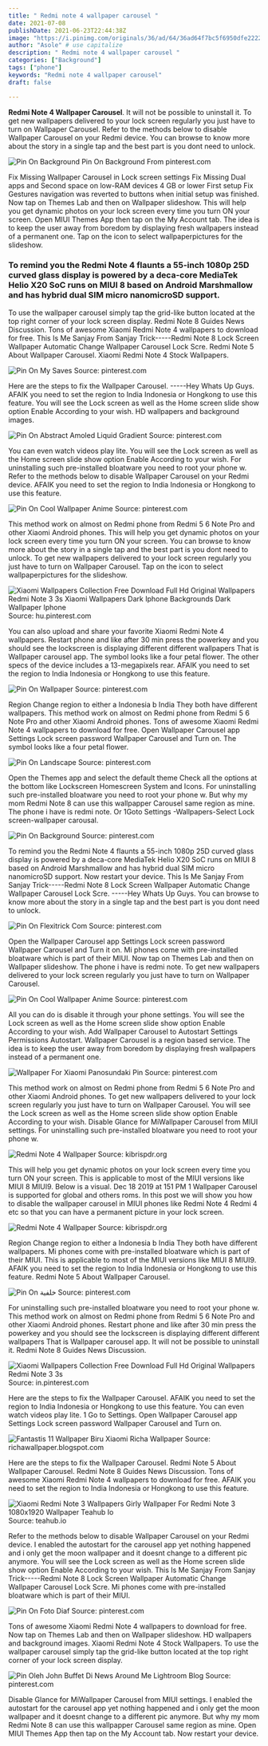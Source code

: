 ```yaml
---
title: " Redmi note 4 wallpaper carousel "
date: 2021-07-08
publishDate: 2021-06-23T22:44:38Z
image: "https://i.pinimg.com/originals/36/ad/64/36ad64f7bc5f6950dfe2222829dc085f.jpg"
author: "Asole" # use capitalize
description: " Redmi note 4 wallpaper carousel "
categories: ["Background"]
tags: ["phone"]
keywords: "Redmi note 4 wallpaper carousel"
draft: false

---
```



**Redmi Note 4 Wallpaper Carousel**. It will not be possible to uninstall it. To get new wallpapers delivered to your lock screen regularly you just have to turn on Wallpaper Carousel. Refer to the methods below to disable Wallpaper Carousel on your Redmi device. You can browse to know more about the story in a single tap and the best part is you dont need to unlock.

![Pin On Background](https://i.pinimg.com/originals/cb/89/f2/cb89f2f7a01fffac9e82672e59e3980f.jpg "Pin On Background")
Pin On Background From pinterest.com


Fix Missing Wallpaper Carousel in Lock screen settings Fix Missing Dual apps and Second space on low-RAM devices 4 GB or lower First setup Fix Gestures navigation was reverted to buttons when initial setup was finished. Now tap on Themes Lab and then on Wallpaper slideshow. This will help you get dynamic photos on your lock screen every time you turn ON your screen. Open MIUI Themes App then tap on the My Account tab. The idea is to keep the user away from boredom by displaying fresh wallpapers instead of a permanent one. Tap on the icon to select wallpaperpictures for the slideshow.

### To remind you the Redmi Note 4 flaunts a 55-inch 1080p 25D curved glass display is powered by a deca-core MediaTek Helio X20 SoC runs on MIUI 8 based on Android Marshmallow and has hybrid dual SIM micro nanomicroSD support.

To use the wallpaper carousel simply tap the grid-like button located at the top right corner of your lock screen display. Redmi Note 8 Guides News Discussion. Tons of awesome Xiaomi Redmi Note 4 wallpapers to download for free. This Is Me Sanjay From Sanjay Trick-----Redmi Note 8 Lock Screen Wallpaper Automatic Change Wallpaper Carousel Lock Scre. Redmi Note 5 About Wallpaper Carousel. Xiaomi Redmi Note 4 Stock Wallpapers.


![Pin On My Saves](https://i.pinimg.com/originals/ef/5e/6d/ef5e6d4075469bb54b9ce764aedc7d1c.webp "Pin On My Saves")
Source: pinterest.com

Here are the steps to fix the Wallpaper Carousel. -----Hey Whats Up Guys. AFAIK you need to set the region to India Indonesia or Hongkong to use this feature. You will see the Lock screen as well as the Home screen slide show option Enable According to your wish. HD wallpapers and background images.

![Pin On Abstract Amoled Liquid Gradient](https://i.pinimg.com/originals/fb/3d/93/fb3d9300de40da54e792b4e3e922ef18.jpg "Pin On Abstract Amoled Liquid Gradient")
Source: pinterest.com

You can even watch videos play lite. You will see the Lock screen as well as the Home screen slide show option Enable According to your wish. For uninstalling such pre-installed bloatware you need to root your phone w. Refer to the methods below to disable Wallpaper Carousel on your Redmi device. AFAIK you need to set the region to India Indonesia or Hongkong to use this feature.

![Pin On Cool Wallpaper Anime](https://i.pinimg.com/originals/b6/41/4f/b6414fd669064e4755838a445d2b38e0.jpg "Pin On Cool Wallpaper Anime")
Source: pinterest.com

This method work on almost on Redmi phone from Redmi 5 6 Note Pro and other Xiaomi Android phones. This will help you get dynamic photos on your lock screen every time you turn ON your screen. You can browse to know more about the story in a single tap and the best part is you dont need to unlock. To get new wallpapers delivered to your lock screen regularly you just have to turn on Wallpaper Carousel. Tap on the icon to select wallpaperpictures for the slideshow.

![Xiaomi Wallpapers Collection Free Download Full Hd Original Wallpapers Redmi Note 3 3s Xiaomi Wallpapers Dark Iphone Backgrounds Dark Wallpaper Iphone](https://i.pinimg.com/originals/7c/74/f6/7c74f6088bf370bc2bbee43664e6fa9e.jpg "Xiaomi Wallpapers Collection Free Download Full Hd Original Wallpapers Redmi Note 3 3s Xiaomi Wallpapers Dark Iphone Backgrounds Dark Wallpaper Iphone")
Source: hu.pinterest.com

You can also upload and share your favorite Xiaomi Redmi Note 4 wallpapers. Restart phone and like after 30 min press the powerkey and you should see the lockscreen is displaying different different wallpapers That is Wallpaper carousel app. The symbol looks like a four petal flower. The other specs of the device includes a 13-megapixels rear. AFAIK you need to set the region to India Indonesia or Hongkong to use this feature.

![Pin On Wallpaper](https://i.pinimg.com/736x/17/d9/99/17d9998a3711492a282bce1cc8878c93.jpg "Pin On Wallpaper")
Source: pinterest.com

Region Change region to either a Indonesia b India They both have different wallpapers. This method work on almost on Redmi phone from Redmi 5 6 Note Pro and other Xiaomi Android phones. Tons of awesome Xiaomi Redmi Note 4 wallpapers to download for free. Open Wallpaper Carousel app Settings Lock screen password Wallpaper Carousel and Turn on. The symbol looks like a four petal flower.

![Pin On Landscape](https://i.pinimg.com/564x/ff/63/02/ff630219d62488cf2d925795427e58eb.jpg "Pin On Landscape")
Source: pinterest.com

Open the Themes app and select the default theme Check all the options at the bottom like Lockscreen Homescreen System and Icons. For uninstalling such pre-installed bloatware you need to root your phone w. But why my mom Redmi Note 8 can use this wallpapper Carousel same region as mine. The phone i have is redmi note. Or 1Goto Settings -Wallpapers-Select Lock screen-wallpaper carousal.

![Pin On Background](https://i.pinimg.com/originals/cb/89/f2/cb89f2f7a01fffac9e82672e59e3980f.jpg "Pin On Background")
Source: pinterest.com

To remind you the Redmi Note 4 flaunts a 55-inch 1080p 25D curved glass display is powered by a deca-core MediaTek Helio X20 SoC runs on MIUI 8 based on Android Marshmallow and has hybrid dual SIM micro nanomicroSD support. Now restart your device. This Is Me Sanjay From Sanjay Trick-----Redmi Note 8 Lock Screen Wallpaper Automatic Change Wallpaper Carousel Lock Scre. -----Hey Whats Up Guys. You can browse to know more about the story in a single tap and the best part is you dont need to unlock.

![Pin On Flexitrick Com](https://i.pinimg.com/736x/56/61/98/56619871b25e7bfc8e18c3c406d5cd94.jpg "Pin On Flexitrick Com")
Source: pinterest.com

Open the Wallpaper Carousel app Settings Lock screen password Wallpaper Carousel and Turn it on. Mi phones come with pre-installed bloatware which is part of their MIUI. Now tap on Themes Lab and then on Wallpaper slideshow. The phone i have is redmi note. To get new wallpapers delivered to your lock screen regularly you just have to turn on Wallpaper Carousel.

![Pin On Cool Wallpaper Anime](https://i.pinimg.com/236x/a5/e9/62/a5e962b398abaf4e74d18093bef3a3a7.jpg "Pin On Cool Wallpaper Anime")
Source: pinterest.com

All you can do is disable it through your phone settings. You will see the Lock screen as well as the Home screen slide show option Enable According to your wish. Add Wallpaper Carousel to Autostart Settings Permissions Autostart. Wallpaper Carousel is a region based service. The idea is to keep the user away from boredom by displaying fresh wallpapers instead of a permanent one.

![Wallpaper For Xiaomi Panosundaki Pin](https://i.pinimg.com/736x/6c/70/96/6c7096b8c0a96e49d78f24f8c4178d91.jpg "Wallpaper For Xiaomi Panosundaki Pin")
Source: pinterest.com

This method work on almost on Redmi phone from Redmi 5 6 Note Pro and other Xiaomi Android phones. To get new wallpapers delivered to your lock screen regularly you just have to turn on Wallpaper Carousel. You will see the Lock screen as well as the Home screen slide show option Enable According to your wish. Disable Glance for MiWallpaper Carousel from MIUI settings. For uninstalling such pre-installed bloatware you need to root your phone w.

![Redmi Note 4 Wallpaper](https://www.kibrispdr.org/data/redmi-note-4-wallpaper-0.jpg "Redmi Note 4 Wallpaper")
Source: kibrispdr.org

This will help you get dynamic photos on your lock screen every time you turn ON your screen. This is applicable to most of the MIUI versions like MIUI 8 MIUI9. Below is a visual. Dec 18 2019 at 151 PM 1 Wallpaper Carousel is supported for global and others roms. In this post we will show you how to disable the wallpaper carousel in MIUI phones like Redmi Note 4 Redmi 4 etc so that you can have a permanent picture in your lock screen.

![Redmi Note 4 Wallpaper](https://www.kibrispdr.org/data/redmi-note-4-wallpaper-26.jpg "Redmi Note 4 Wallpaper")
Source: kibrispdr.org

Region Change region to either a Indonesia b India They both have different wallpapers. Mi phones come with pre-installed bloatware which is part of their MIUI. This is applicable to most of the MIUI versions like MIUI 8 MIUI9. AFAIK you need to set the region to India Indonesia or Hongkong to use this feature. Redmi Note 5 About Wallpaper Carousel.

![Pin On خلفية](https://i.pinimg.com/originals/58/e4/22/58e42230afa1b7a5ceeaef19d712a7a5.jpg "Pin On خلفية")
Source: pinterest.com

For uninstalling such pre-installed bloatware you need to root your phone w. This method work on almost on Redmi phone from Redmi 5 6 Note Pro and other Xiaomi Android phones. Restart phone and like after 30 min press the powerkey and you should see the lockscreen is displaying different different wallpapers That is Wallpaper carousel app. It will not be possible to uninstall it. Redmi Note 8 Guides News Discussion.

![Xiaomi Wallpapers Collection Free Download Full Hd Original Wallpapers Redmi Note 3 3s](https://i.pinimg.com/originals/f8/3e/cd/f83ecdd221735cfebef08b4a025783d3.jpg "Xiaomi Wallpapers Collection Free Download Full Hd Original Wallpapers Redmi Note 3 3s")
Source: in.pinterest.com

Here are the steps to fix the Wallpaper Carousel. AFAIK you need to set the region to India Indonesia or Hongkong to use this feature. You can even watch videos play lite. 1 Go to Settings. Open Wallpaper Carousel app Settings Lock screen password Wallpaper Carousel and Turn on.

![Fantastis 11 Wallpaper Biru Xiaomi Richa Wallpaper](https://u01.appmifile.com/images/2019/09/19/36c5845e-51f5-4b6f-b996-a7da7c9e7e22.jpg "Fantastis 11 Wallpaper Biru Xiaomi Richa Wallpaper")
Source: richawallpaper.blogspot.com

Here are the steps to fix the Wallpaper Carousel. Redmi Note 5 About Wallpaper Carousel. Redmi Note 8 Guides News Discussion. Tons of awesome Xiaomi Redmi Note 4 wallpapers to download for free. AFAIK you need to set the region to India Indonesia or Hongkong to use this feature.

![Xiaomi Redmi Note 3 Wallpapers Girly Wallpaper For Redmi Note 3 1080x1920 Wallpaper Teahub Io](https://www.teahub.io/photos/full/141-1414380_xiaomi-redmi-note-3-wallpapers-girly-wallpaper-for.jpg "Xiaomi Redmi Note 3 Wallpapers Girly Wallpaper For Redmi Note 3 1080x1920 Wallpaper Teahub Io")
Source: teahub.io

Refer to the methods below to disable Wallpaper Carousel on your Redmi device. I enabled the autostart for the carousel app yet nothing happened and i only get the moon wallpaper and it doesnt change to a different pic anymore. You will see the Lock screen as well as the Home screen slide show option Enable According to your wish. This Is Me Sanjay From Sanjay Trick-----Redmi Note 8 Lock Screen Wallpaper Automatic Change Wallpaper Carousel Lock Scre. Mi phones come with pre-installed bloatware which is part of their MIUI.

![Pin On Foto Diaf](https://i.pinimg.com/originals/65/8a/81/658a81399776d77cd873309ed5cd3b44.jpg "Pin On Foto Diaf")
Source: pinterest.com

Tons of awesome Xiaomi Redmi Note 4 wallpapers to download for free. Now tap on Themes Lab and then on Wallpaper slideshow. HD wallpapers and background images. Xiaomi Redmi Note 4 Stock Wallpapers. To use the wallpaper carousel simply tap the grid-like button located at the top right corner of your lock screen display.

![Pin Oleh John Buffet Di News Around Me Lightroom Blog](https://i.pinimg.com/originals/36/ad/64/36ad64f7bc5f6950dfe2222829dc085f.jpg "Pin Oleh John Buffet Di News Around Me Lightroom Blog")
Source: pinterest.com

Disable Glance for MiWallpaper Carousel from MIUI settings. I enabled the autostart for the carousel app yet nothing happened and i only get the moon wallpaper and it doesnt change to a different pic anymore. But why my mom Redmi Note 8 can use this wallpapper Carousel same region as mine. Open MIUI Themes App then tap on the My Account tab. Now restart your device.

